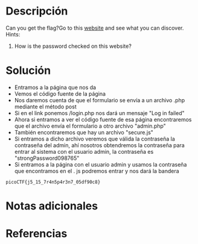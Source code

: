 # Descripción
Can you get the flag?Go to this [website](http://saturn.picoctf.net:52536/) and see what you can discover.
Hints:
1. How is the password checked on this website?
# Solución
- Entramos a la página que nos da
- Vemos el código fuente de la página
- Nos daremos cuenta de que el formulario se envía a un archivo .php mediante el método post
- Si en el link ponemos /login.php nos dará un mensaje "Log in failed"
- Ahora si entramos a ver el código fuente de esa página encontraremos que el archivo envía el formulario a otro archivo "admin.php"
- También encontraremos que hay un archivo "secure.js"
- Si entramos a dicho archivo veremos que válida la contraseña la contraseña del admin, ahí nosotros obtendremos la contraseña para entrar al sistema con el usuario admin, la contraseña es "strongPassword098765"
- Si entramos a la página con el usuario admin y usamos la contraseña que encontramos en el . js podremos entrar y nos dará la bandera
```
picoCTF{j5_15_7r4n5p4r3n7_05df90c8}
```
# Notas adicionales
# Referencias